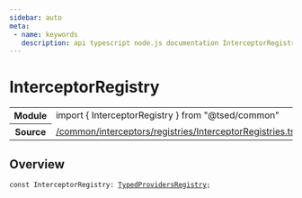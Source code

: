 ```yaml
---
sidebar: auto
meta:
 - name: keywords
   description: api typescript node.js documentation InterceptorRegistry const
---
```

# InterceptorRegistry <Badge text="Constant" type="const"/>
<!-- Summary -->
<section class="symbol-info"><table class="is-full-width"><tbody><tr><th>Module</th><td><div class="lang-typescript"><span class="token keyword">import</span> { InterceptorRegistry }&nbsp;<span class="token keyword">from</span>&nbsp;<span class="token string">"@tsed/common"</span></div></td></tr><tr><th>Source</th><td><a href="https://github.com/Romakita/ts-express-decorators/blob/v4.30.2/src//common/interceptors/registries/InterceptorRegistries.ts#L0-L0">/common/interceptors/registries/InterceptorRegistries.ts</a></td></tr></tbody></table></section>

<!-- Overview -->
## Overview


<pre><code class="typescript-lang "><span class="token keyword">const</span> InterceptorRegistry<span class="token punctuation">:</span> <a href="/api/common/di/interfaces/TypedProvidersRegistry.html"><span class="token">TypedProvidersRegistry</span></a><span class="token punctuation">;</span></code></pre>